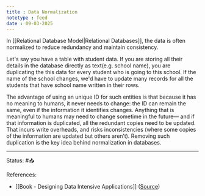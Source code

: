 ```yaml
---
title : Data Normalization
notetype : feed
date : 09-03-2025
---
```

In [[Relational Database Model|Relational Databases]], the data is often normalized to reduce redundancy and maintain consistency.

Let's say you have a table with student data. If you are storing all their details in the database directly as text(e.g. school name), you are duplicating the this data for every student who is going to this school. If the name of the school changes, we'd have to update many records for all the students that have school name written in their rows. 

The advantage of using an unique ID for such entities is that because it has no meaning to humans, it never needs to change: the ID can remain the same, even if the information it identifies changes. Anything that is meaningful to humans may need to change sometime in the future— and if that information is duplicated, all the redundant copies need to be updated. That incurs write overheads, and risks inconsistencies (where some copies of the information are updated but others aren’t). Removing such duplication is the key idea behind normalization in databases.

-----

Status: #📥

References:
-  [[Book - Designing Data Intensive Applications]] ([Source](https://www.amazon.com/Designing-Data-Intensive-Applications-Reliable-Maintainable/dp/1449373321))

